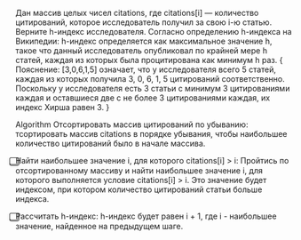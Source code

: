 Дан массив целых чисел citations, где citations[i] — количество цитирований, 
которое исследователь получил за свою i-ю статью. Верните h-индекс исследователя.
Согласно определению h-индекса на Википедии: h-индекс определяется как максимальное значение h, 
такое что данный исследователь опубликовал по крайней мере h статей, 
каждая из которых была процитирована как минимум h раз.
{
Пояснение: [3,0,6,1,5] означает, что у исследователя всего 5 статей, каждая из которых получила 3, 0, 6, 1, 5 цитирований соответственно.
Поскольку у исследователя есть 3 статьи с минимум 3 цитированиями каждая и оставшиеся две с не более 3 цитированиями каждая, их индекс Хирша равен 3.
}

Algorithm
Отсортировать массив цитирований по убыванию:
тсортировать массив citations в порядке убывания, чтобы наибольшее количество цитирований было в начале массива.

⃣Найти наибольшее значение i, для которого citations[i] > i:
Пройтись по отсортированному массиву и найти наибольшее значение i, для которого выполняется условие citations[i] > i.
Это значение будет индексом, при котором количество цитирований статьи больше индекса.

⃣Рассчитать h-индекс:
h-индекс будет равен i + 1, где i - наибольшее значение, найденное на предыдущем шаге.
